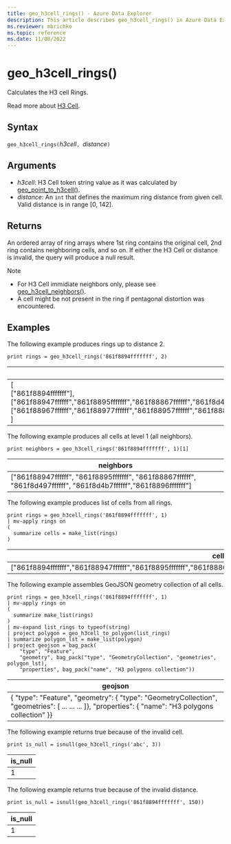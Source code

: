 ```yaml
---
title: geo_h3cell_rings() - Azure Data Explorer
description: This article describes geo_h3cell_rings() in Azure Data Explorer.
ms.reviewer: mbrichko
ms.topic: reference
ms.date: 11/08/2022
---
```

# geo_h3cell_rings()

Calculates the H3 cell Rings.

Read more about [H3 Cell](https://eng.uber.com/h3/).

## Syntax

`geo_h3cell_rings(`*h3cell*`, `*distance*`)`

## Arguments

* *h3cell*: H3 Cell token string value as it was calculated by [geo_point_to_h3cell()](geo-point-to-h3cell-function.md).
* *distance*: An `int` that defines the maximum ring distance from given cell. Valid distance is in range [0, 142].

## Returns

An ordered array of ring arrays where 1st ring contains the original cell, 2nd ring contains neighboring cells, and so on. If either the H3 Cell or distance is invalid, the query will produce a null result.

> [!NOTE]
> * For H3 Cell immidiate neighbors only, please see [geo_h3cell_neighbors()](geo-h3cell-neighbors-function.md).
> * A cell might be not present in the ring if pentagonal distortion was encountered.

## Examples

The following example produces rings up to distance 2.

<!-- csl: https://help.kusto.windows.net/Samples -->
```kusto
print rings = geo_h3cell_rings('861f8894fffffff', 2)
```

|rings|
|---|
|[<br> ["861f8894fffffff"],<br> ["861f88947ffffff","861f8895fffffff","861f88867ffffff","861f8d497ffffff","861f8d4b7ffffff","861f8896fffffff"],<br> ["861f88967ffffff","861f88977ffffff","861f88957ffffff","861f8882fffffff","861f88877ffffff","861f88847ffffff","861f8886fffffff","861f8d49fffffff","861f8d487ffffff","861f8d4a7ffffff","861f8d59fffffff","861f8d597ffffff"]<br> ]|

The following example produces all cells at level 1 (all neighbors).

<!-- csl: https://help.kusto.windows.net/Samples -->
```kusto
print neighbors = geo_h3cell_rings('861f8894fffffff', 1)[1]
```

|neighbors|
|---|
|["861f88947ffffff", "861f8895fffffff", "861f88867ffffff", "861f8d497ffffff", "861f8d4b7ffffff","861f8896fffffff"]|

The following example produces list of cells from all rings.

<!-- csl: https://help.kusto.windows.net/Samples -->
```kusto
print rings = geo_h3cell_rings('861f8894fffffff', 1)
| mv-apply rings on 
(
  summarize cells = make_list(rings)
)
```

|cells|
|---|
|["861f8894fffffff","861f88947ffffff","861f8895fffffff","861f88867ffffff","861f8d497ffffff","861f8d4b7ffffff","861f8896fffffff"]|

The following example assembles GeoJSON geometry collection of all cells.

<!-- csl: https://help.kusto.windows.net/Samples -->
```kusto
print rings = geo_h3cell_rings('861f8894fffffff', 1)
| mv-apply rings on 
(
  summarize make_list(rings)
)
| mv-expand list_rings to typeof(string)
| project polygon = geo_h3cell_to_polygon(list_rings)
| summarize polygon_lst = make_list(polygon)
| project geojson = bag_pack(
    "type", "Feature",
    "geometry", bag_pack("type", "GeometryCollection", "geometries", polygon_lst),
    "properties", bag_pack("name", "H3 polygons collection"))
```

|geojson|
|---|
|{ "type": "Feature", "geometry": { "type": "GeometryCollection", "geometries": [ ... ... ... ]}, "properties": { "name": "H3 polygons collection" }}|


The following example returns true because of the invalid cell.

<!-- csl: https://help.kusto.windows.net/Samples -->
```kusto
print is_null = isnull(geo_h3cell_rings('abc', 3))
```

|is_null|
|---|
|1|

The following example returns true because of the invalid distance.

<!-- csl: net.tcp://localhost/$systemdb -->
```kusto
print is_null = isnull(geo_h3cell_rings('861f8894fffffff', 150))
```

|is_null|
|---|
|1|
